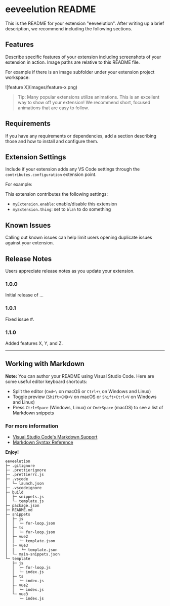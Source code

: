 # eeveelution README

This is the README for your extension "eeveelution". After writing up a brief description, we recommend including the following sections.

## Features

Describe specific features of your extension including screenshots of your extension in action. Image paths are relative to this README file.

For example if there is an image subfolder under your extension project workspace:

\!\[feature X\]\(images/feature-x.png\)

> Tip: Many popular extensions utilize animations. This is an excellent way to show off your extension! We recommend short, focused animations that are easy to follow.

## Requirements

If you have any requirements or dependencies, add a section describing those and how to install and configure them.

## Extension Settings

Include if your extension adds any VS Code settings through the `contributes.configuration` extension point.

For example:

This extension contributes the following settings:

* `myExtension.enable`: enable/disable this extension
* `myExtension.thing`: set to `blah` to do something

## Known Issues

Calling out known issues can help limit users opening duplicate issues against your extension.

## Release Notes

Users appreciate release notes as you update your extension.

### 1.0.0

Initial release of ...

### 1.0.1

Fixed issue #.

### 1.1.0

Added features X, Y, and Z.

-----------------------------------------------------------------------------------------------------------

## Working with Markdown

**Note:** You can author your README using Visual Studio Code.  Here are some useful editor keyboard shortcuts:

* Split the editor (`Cmd+\` on macOS or `Ctrl+\` on Windows and Linux)
* Toggle preview (`Shift+CMD+V` on macOS or `Shift+Ctrl+V` on Windows and Linux)
* Press `Ctrl+Space` (Windows, Linux) or `Cmd+Space` (macOS) to see a list of Markdown snippets

### For more information

* [Visual Studio Code's Markdown Support](http://code.visualstudio.com/docs/languages/markdown)
* [Markdown Syntax Reference](https://help.github.com/articles/markdown-basics/)

**Enjoy!**

```
eeveelution
├─ .gitignore
├─ .prettierignore
├─ .prettierrc.js
├─ .vscode
│  └─ launch.json
├─ .vscodeignore
├─ build
│  ├─ snippets.js
│  └─ template.js
├─ package.json
├─ README.md
├─ snippets
│  ├─ js
│  │  └─ for-loop.json
│  ├─ ts
│  │  └─ for-loop.json
│  ├─ vue2
│  │  └─ template.json
│  |─ vue3
│  |   └─ template.json
│  └─ main-snippets.json
└─ template
   ├─ js
   │  ├─ for-loop.js
   │  └─ index.js
   ├─ ts
   │  └─ index.js
   ├─ vue2
   │  └─ index.js
   └─ vue3
      └─ index.js

```